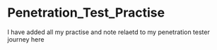 # Penetration_Test_Practise

I have added all my practise and note relaetd to my penetration tester journey here

